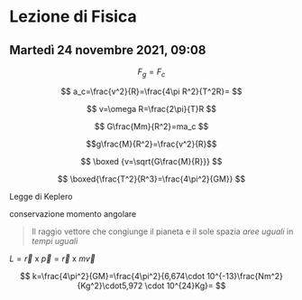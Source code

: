 # Lezione di Fisica
## Martedì 24 novembre 2021, 09:08

$$
F_g=F_c
$$

$$
a_c=\frac{v^2}{R}=\frac{4\pi R^2}{T^2R}=
$$

$$
v=\omega R=\frac{2\pi}{T}R
$$

$$
G\frac{Mm}{R^2}=ma_c
$$

$$g\frac{M}{R^2}=\frac{v^2}{R}$$


$$
\boxed {v=\sqrt{G\frac{M}{R}}}
$$


$$
\boxed{\frac{T^2}{R^3}=\frac{4\pi^2}{GM}}
$$

Legge di Keplero

conservazione momento angolare 
> Il raggio vettore che congiunge il pianeta e il sole spazia _aree uguali_ in _tempi uguali_

$L=\vec r \text{ x } \vec p= \vec r \text{ x } m\vec v$


$$
k=\frac{4\pi^2}{GM}=\frac{4\pi^2}{6,674\cdot 10^{-13}\frac{Nm^2}{Kg^2}\cdot5,972 \cdot 10^{24}Kg}=
$$
<!--stackedit_data:
eyJoaXN0b3J5IjpbMjg4NTI1MDRdfQ==
-->